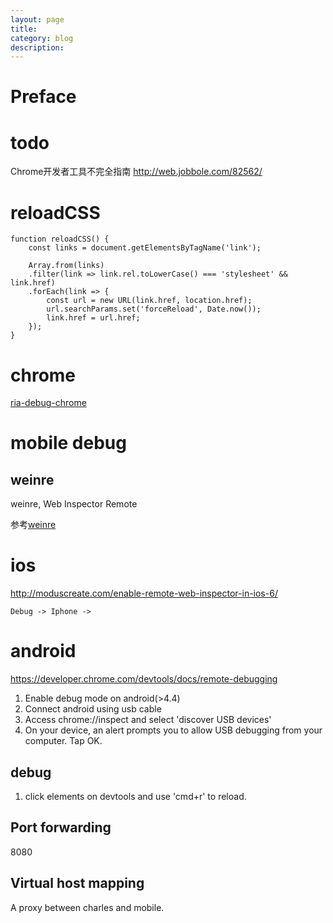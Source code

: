 ```yaml
---
layout: page
title:
category: blog
description:
---
```

# Preface

# todo
Chrome开发者工具不完全指南
	http://web.jobbole.com/82562/

# reloadCSS

    function reloadCSS() {
        const links = document.getElementsByTagName('link');

        Array.from(links)
        .filter(link => link.rel.toLowerCase() === 'stylesheet' && link.href)
        .forEach(link => {
            const url = new URL(link.href, location.href);
            url.searchParams.set('forceReload', Date.now());
            link.href = url.href;
        });
    }

# chrome
[ria-debug-chrome](/p/ria-debug-chrome)

# mobile debug

## weinre
weinre, Web Inspector Remote

参考[weinre](http://segmentfault.com/a/1190000000459296)

# ios
http://moduscreate.com/enable-remote-web-inspector-in-ios-6/

	Debug -> Iphone ->

# android
https://developer.chrome.com/devtools/docs/remote-debugging

1. Enable debug mode on android(>4.4)
2. Connect android using usb cable
3. Access chrome://inspect and select 'discover USB devices'
4. On your device, an alert prompts you to allow USB debugging from your computer. Tap OK.

## debug
1. click elements on devtools and use 'cmd+r' to reload.

## Port forwarding
8080

## Virtual host mapping
A proxy between charles and mobile.
